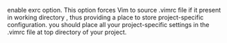 enable exrc option. 
This option forces Vim to source .vimrc file if it present in working directory
, thus providing a place to store project-specific configuration.
you should place all your project-specific settings in the .vimrc file at top directory of your project.
